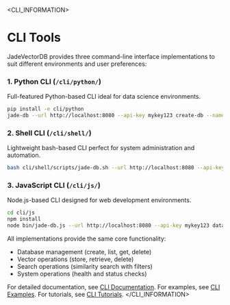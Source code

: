 <CLI_INFORMATION>
# CLI Tools

JadeVectorDB provides three command-line interface implementations to suit different environments and user preferences:

### 1. Python CLI (`/cli/python/`)
Full-featured Python-based CLI ideal for data science environments.

```bash
pip install -e cli/python
jade-db --url http://localhost:8080 --api-key mykey123 create-db --name my_database
```

### 2. Shell CLI (`/cli/shell/`)
Lightweight bash-based CLI perfect for system administration and automation.

```bash
bash cli/shell/scripts/jade-db.sh --url http://localhost:8080 --api-key mykey123 create-db my_database
```

### 3. JavaScript CLI (`/cli/js/`)
Node.js-based CLI designed for web development environments.

```bash
cd cli/js
npm install
node bin/jade-db.js --url http://localhost:8080 --api-key mykey123 database create --name my_database
```

All implementations provide the same core functionality:
- Database management (create, list, get, delete)
- Vector operations (store, retrieve, delete)
- Search operations (similarity search with filters)
- System operations (health and status checks)

For detailed documentation, see [CLI Documentation](docs/cli-documentation.md).
For examples, see [CLI Examples](examples/cli/README.md).
For tutorials, see [CLI Tutorials](tutorials/cli/README.md).
</CLI_INFORMATION>